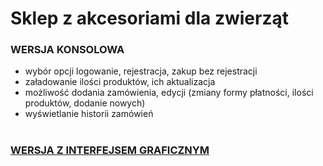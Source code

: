 # Sklep z akcesoriami dla zwierząt
### WERSJA KONSOLOWA
- wybór opcji logowanie, rejestracja, zakup bez rejestracji
- załadowanie ilości produktów, ich aktualizacja
- możliwość dodania zamówienia, edycji (zmiany formy płatności, ilości produktów, dodanie nowych)
- wyświetlanie historii zamówień
<br><br>
### [WERSJA Z INTERFEJSEM GRAFICZNYM](https://github.com/MariaBrodowska/graficzny_sklep_internetowy)
